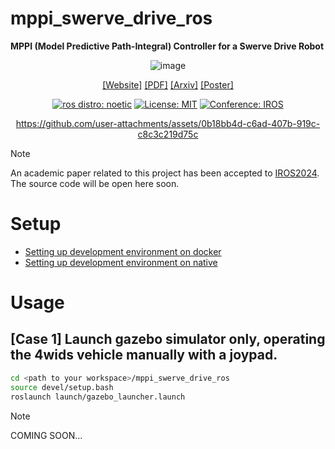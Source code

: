 # mppi_swerve_drive_ros
**MPPI (Model Predictive Path-Integral) Controller for a Swerve Drive Robot**

<div align="center">

![image](https://github.com/user-attachments/assets/56d055e7-f3a4-4c89-940f-577b00e4f088)

[[Website]](https://mizuhoaoki.github.io/projects/iros2024)
[[PDF]](https://mizuhoaoki.github.io/media/papers/IROS2024_paper_mizuhoaoki.pdf)
[[Arxiv]](https://arxiv.org/abs/2409.08648)
[[Poster]](https://mizuhoaoki.github.io/projects/iros2024_poster.pdf)

[![ros distro: noetic](https://img.shields.io/badge/ROS-noetic-red.svg)](https://wiki.ros.org/noetic)
[![License: MIT](https://img.shields.io/badge/License-MIT-blue.svg)](https://opensource.org/licenses/MIT)
[![Conference: IROS](https://img.shields.io/badge/Publication-IROS2024-purple.svg)](https://iros2024-abudhabi.org/)

<!-- demo movie -->
https://github.com/user-attachments/assets/0b18bb4d-c6ad-407b-919c-c8c3c219d75c

</div>

> [!NOTE]
> An academic paper related to this project has been accepted to [IROS2024](http://www.iros2024-abudhabi.org/). The source code will be open here soon.

# Setup
- [Setting up development environment on docker](docs/setup_env_on_docker.md)
- [Setting up development environment on native](docs/setup_env_on_native.md)


# Usage

## [Case 1] Launch gazebo simulator only, operating the 4wids vehicle manually with a joypad.
```bash
cd <path to your workspace>/mppi_swerve_drive_ros
source devel/setup.bash
roslaunch launch/gazebo_launcher.launch
```


> [!NOTE]
> COMING SOON...
